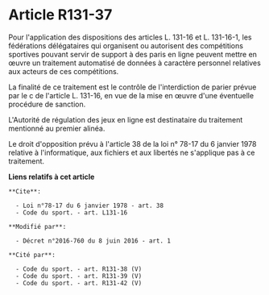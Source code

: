 # Article R131-37

Pour l'application des dispositions des articles L. 131-16 et L. 131-16-1, les fédérations délégataires qui organisent ou
autorisent des compétitions sportives pouvant servir de support à des paris en ligne peuvent mettre en œuvre un traitement
automatisé de données à caractère personnel relatives aux acteurs de ces compétitions. 

La finalité de ce traitement est le contrôle de l'interdiction de parier prévue par le c de l'article L. 131-16, en vue de la
mise en œuvre d'une éventuelle procédure de sanction. 

L'Autorité de régulation des jeux en ligne est destinataire du traitement mentionné au premier alinéa. 

Le droit d'opposition prévu à l'article 38 de la loi n° 78-17 du 6 janvier 1978 relative à l'informatique, aux fichiers et
aux libertés ne s'applique pas à ce traitement.

**Liens relatifs à cet article**

	**Cite**:

	  - Loi n°78-17 du 6 janvier 1978 - art. 38
	  - Code du sport. - art. L131-16

	**Modifié par**:

	  - Décret n°2016-760 du 8 juin 2016 - art. 1

	**Cité par**:

	  - Code du sport. - art. R131-38 (V)
	  - Code du sport. - art. R131-39 (V)
	  - Code du sport. - art. R131-42 (V)
